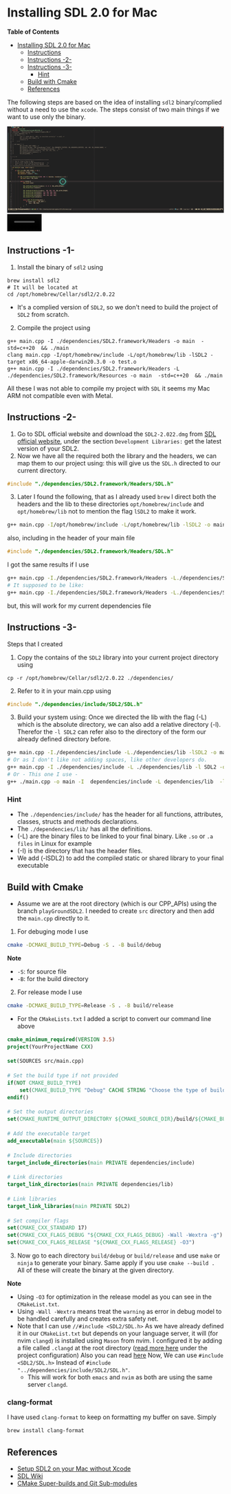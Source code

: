 # Installing SDL 2.0 for Mac
 <!-- markdown-toc start - Don't edit this section. Run M-x markdown-toc-refresh-toc -->
**Table of Contents**

- [Installing SDL 2.0 for Mac](#installing-sdl-20-for-mac)
    - [Instructions](#instructions)
    - [Instructions -2-](#instructions--2-)
    - [Instructions -3-](#instructions--3-)
        - [Hint](#hint)
    - [Build with Cmake](#build-with-cmake)
    - [References](#references)

<!-- markdown-toc end -->


The following steps are based on the idea of installing `sdl2` binary/complied without a need to use the `xcode`.
The steps consist of two main things if we want to use only the binary.

![SDL2Rendering](./assets/sdl2_rendering_snippet.gif)
<video src="./assets/Rendering_with_SDL2.mp4" width=80/>

## Instructions -1-
1. Install the binary of `sdl2` using

```shell
brew install sdl2
# It will be located at
cd /opt/homebrew/Cellar/sdl2/2.0.22
```
- It's a complied version of `SDL2`, so we don't need to build the project of `SDL2` from scratch.


2. Compile the project using

```shell
g++ main.cpp -I ./dependencies/SDL2.framework/Headers -o main  -std=c++20  && ./main
clang main.cpp -I/opt/homebrew/include -L/opt/homebrew/lib -lSDL2 -target x86_64-apple-darwin20.3.0 -o test.o
g++ main.cpp -I ./dependencies/SDL2.framework/Headers -L ./dependencies/SDL2.framework/Resources -o main  -std=c++20  && ./main
```

All these I was not able to compile my project with `SDL` it seems my Mac ARM
not compatible even with Metal.


## Instructions -2-
1. Go to SDL official website and download the `SDL2-2.022.dmg` from [SDL
   official website](https://www.libsdl.org/download-2.0.php), under the
   section `Development Libraries:` get the latest version of your SDL2.
2. Now we have all the required both the library and the headers, we can map
   them to our project using: this will give us the `SDL.h` directed to our current directory.

```cpp
#include "./dependencies/SDL2.framework/Headers/SDL.h"
```

3. Later I found the following, that as I already used `brew` I direct both the headers and the lib to these directories `opt/homebrew/include` and `opt/homebrew/lib`
not to mention the flag `lSDL2` to make it work.

```sh
g++ main.cpp -I/opt/homebrew/include -L/opt/homebrew/lib -lSDL2 -o main  && ./main
```
also, including in the header of your main file

```cpp
#include "./dependencies/SDL2.framework/Headers/SDL.h"
```

I got the same results if I use

```sh
g++ main.cpp -I./dependencies/SDL2.framework/Headers -L./dependencies/SDL2.framework/Resources -lSDL2 -o main  && ./main
# It supposed to be like:
g++ main.cpp -I./dependencies/SDL2.framework/Headers -L./dependencies/SDL2.framework/Resources -l./dependencies/SDL2.framework/SDL2 -o main  && ./main
```
but, this will work for my current dependencies file


## Instructions -3-

Steps that I created

1. Copy the contains of the `SDL2` library into your current project directory using

```shell
cp -r /opt/homebrew/Cellar/sdl2/2.0.22 ./dependencies/

```
2. Refer to it in your main.cpp using

```cpp
#include "./dependencies/include/SDL2/SDL.h"
```

3. Build your system using:
Once we directed the lib with the flag (-L) which is the absolute directory, we
can also add a relative directory (-l). Therefor the `-l SDL2` can refer also
to the directory of the form our already defined directory before.

```sh
g++ main.cpp -I./dependencies/include -L./dependencies/lib -lSDL2 -o main  && ./main
# Or as I don't like not adding spaces, like other developers do.
g++ main.cpp -I ./dependencies/include -L ./dependencies/lib -l SDL2 -o main  && ./main
# Or - This one I use -
g++ ./main.cpp -o main -I  dependencies/include -L dependencies/lib  -lSDL2 -std=c++17  && ./main
```

### Hint
- The `./dependencies/include/` has the header for all functions, attributes, classes, structs and methods declarations.
- The `./dependencies/lib/` has all the definitions.
- (-L) are the binary files to be linked to your final binary. Like `.so` or `.a files` in Linux for example
- (-I) is the directory that has the header files.
- We add (-lSDL2) to add the compiled static or shared library to your final executable


## Build with Cmake
- Assume we are at the root directory (which is our CPP_APIs) using the branch
`playGroundSDL2`. I needed to create `src` directory and then add the `main.cpp` directly to it.

1. For debuging mode I use

```sh
cmake -DCMAKE_BUILD_TYPE=Debug -S . -B build/debug
```
**Note**
- `-S`: for source file
- `-B`: for the build directory

2. For release mode I use

```sh
cmake -DCMAKE_BUILD_TYPE=Release -S . -B build/release
```
- For the `CMakeLists.txt` I added a script to convert our command line above

```cmake
cmake_minimum_required(VERSION 3.5)
project(YourProjectName CXX)

set(SOURCES src/main.cpp)

# Set the build type if not provided
if(NOT CMAKE_BUILD_TYPE)
    set(CMAKE_BUILD_TYPE "Debug" CACHE STRING "Choose the type of build (Debug or Release)" FORCE)
endif()

# Set the output directories
set(CMAKE_RUNTIME_OUTPUT_DIRECTORY ${CMAKE_SOURCE_DIR}/build/${CMAKE_BUILD_TYPE})

# Add the executable target
add_executable(main ${SOURCES})

# Include directories
target_include_directories(main PRIVATE dependencies/include)

# Link directories
target_link_directories(main PRIVATE dependencies/lib)

# Link libraries
target_link_libraries(main PRIVATE SDL2)

# Set compiler flags
set(CMAKE_CXX_STANDARD 17)
set(CMAKE_CXX_FLAGS_DEBUG "${CMAKE_CXX_FLAGS_DEBUG} -Wall -Wextra -g")
set(CMAKE_CXX_FLAGS_RELEASE "${CMAKE_CXX_FLAGS_RELEASE} -O3")

```
3. Now go to each directory `build/debug` or `build/release` and use `make` or
   `ninja` to generate your binary. Same apply if you use `cmake --build . `
All of these will create the binary at the given directory.

**Note**
- Using `-O3` for optimization in the release model as you can see in the
`CMakeList.txt`.
- Using `-Wall -Wextra` means treat the `warning` as error in debug model to be
handled carefully and creates extra safety net.
- Note that I can use `//#include <SDL2/SDL.h>` As we have already defined it
in our `CMakeList.txt` but depends on your language server, it will  (for nvim `clangd`)
is installed using `Mason` from nvim. I configured it by adding a file called
`.clangd` at the root directory ([read more
here](https://clangd.llvm.org/config) under the project configuration) Also you
can read
[here](https://medium.com/linux-with-michael/how-to-setup-clangd-with-gcc-headers-and-neovim-lsp-for-competitive-programming-2f3f98425ae1)
Now, We can use `#include <SDL2/SDL.h>` Instead  of `#include
"../dependencies/include/SDL2/SDL.h"`.
    - This will work for both `emacs` and `nvim` as both are using the same server `clangd`.


### clang-format
I have used `clang-format` to keep on formatting my buffer on save. Simply
```sh
brew install clang-format
```

## References

- [Setup SDL2 on your Mac without Xcode](https://medium.com/@edkins.sarah/set-up-sdl2-on-your-mac-without-xcode-6b0c33b723f7)
- [SDL Wiki](https://wiki.libsdl.org/Installation)
- [CMake Super-builds and Git Sub-modules](https://www.kitware.com/cmake-superbuilds-git-submodules/?fbclid=IwAR2ANzGXdfT5Hs_LErPS-I8PIZEBoNZ6hmCmZTyLM5uiXmU7ZNIGhN6EZgA)
